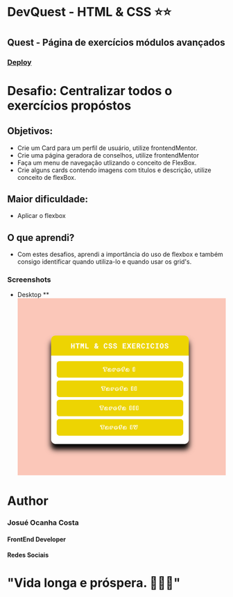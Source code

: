 # DevQuest - HTML & CSS ⭐⭐
## Quest - Página de exercícios módulos avançados
### [Deploy]()

# Desafio: Centralizar todos o exercícios propóstos
## Objetivos:
* Crie um Card para um perfil de usuário, utilize frontendMentor.
* Crie uma página geradora de conselhos, utilize frontendMentor
* Faça um menu de navegação utlizando o conceito de FlexBox.
* Crie alguns cards contendo imagens com titulos e descrição, utilize conceito de flexBox.

## Maior dificuldade:
* Aplicar o flexbox

## O que aprendi?
* Com estes desafios, aprendi a importância do uso de flexbox e também consigo  identificar quando utiliza-lo e quando usar os grid's.

### Screenshots
* Desktop
** ![Visualização Desktop](./assets/designer/desktop.png)


# Author
### Josué Ocanha Costa
#### FrontEnd Developer
#### Redes Sociais

# "Vida longa e próspera. 🖖🖖🖖"
